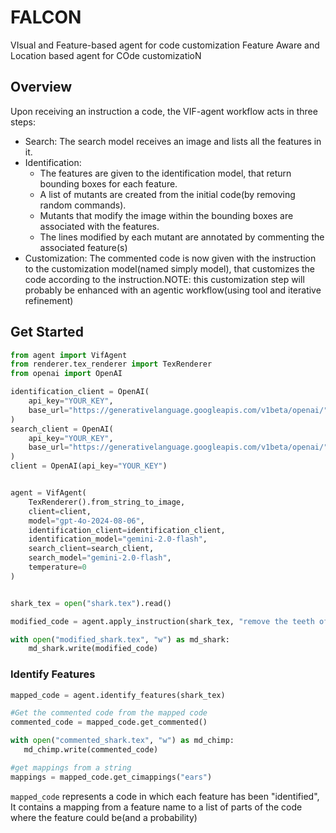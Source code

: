 # FALCON
VIsual and Feature-based agent for code customization 
Feature Aware and Location based agent for COde customizatioN
## Overview

Upon receiving an instruction a code, the VIF-agent workflow acts in three steps:
- Search: The search model receives an image and lists all the features in it.
- Identification: 
  - The features are given to the identification model, that return bounding boxes for each feature.
  - A list of mutants are created from the initial code(by removing random commands).
  - Mutants that modify the image within the bounding boxes are associated with the features.
  - The lines modified by each mutant are annotated by commenting the associated feature(s)
- Customization: The commented code is now given with the instruction to the customization model(named simply model), that customizes the code according to the instruction.NOTE: this customization step will probably be enhanced with an agentic workflow(using tool and iterative refinement)

## Get Started

```py
from agent import VifAgent
from renderer.tex_renderer import TexRenderer
from openai import OpenAI

identification_client = OpenAI(
    api_key="YOUR_KEY",
    base_url="https://generativelanguage.googleapis.com/v1beta/openai/",
)
search_client = OpenAI(
    api_key="YOUR_KEY",
    base_url="https://generativelanguage.googleapis.com/v1beta/openai/",
)
client = OpenAI(api_key="YOUR_KEY")


agent = VifAgent(
    TexRenderer().from_string_to_image,
    client=client,
    model="gpt-4o-2024-08-06",
    identification_client=identification_client,
    identification_model="gemini-2.0-flash",
    search_client=search_client,
    search_model="gemini-2.0-flash",
    temperature=0
)


shark_tex = open("shark.tex").read()

modified_code = agent.apply_instruction(shark_tex, "remove the teeth of the shark")

with open("modified_shark.tex", "w") as md_shark:
    md_shark.write(modified_code)

```

### Identify Features


```python
mapped_code = agent.identify_features(shark_tex)

#Get the commented code from the mapped code
commented_code = mapped_code.get_commented()

with open("commented_shark.tex", "w") as md_chimp:
   md_chimp.write(commented_code)

#get mappings from a string
mappings = mapped_code.get_cimappings("ears")
```

`mapped_code` represents a code in which each feature has been "identified", It contains a mapping from a feature name to a list of parts of the code where the feature could be(and a probability)